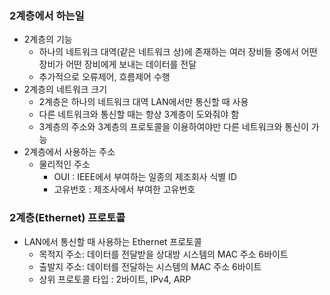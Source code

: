 ### 2계층에서 하는일

- 2계층의 기능
  - 하나의 네트워크 대역(같은 네트워크 상)에 존재하는 여러 장비들 중에서 어떤 장비가 어떤 장비에게 보내는 데이터를 전달
  - 추가적으로 오류제어, 흐름제어 수행
- 2계층의 네트워크 크기
  - 2계층은 하나의 네트워크 대역 LAN에서만 통신할 때 사용
  - 다른 네트워크와 통신할 때는 항상 3계층이 도와줘야 함
  - 3계층의 주소와 3계층의 프로토콜을 이용하여야만 다른 네트워크와 통신이 가능
- 2계층에서 사용하는 주소
  - 물리적인 주소
    - OUI : IEEE에서 부여하는 일종의 제조회사 식별 ID
    - 고유번호 : 제조사에서 부여한 고유번호

### 2계층(Ethernet) 프로토콜

- LAN에서 통신할 때 사용하는 Ethernet 프로토콜
  - 목적지 주소: 데이터를 전달받을 상대방 시스템의 MAC 주소 6바이트
  - 출발지 주소: 데이터를 전달하는 시스템의 MAC 주소 6바이트
  - 상위 프로토콜 타입 : 2바이트, IPv4, ARP

